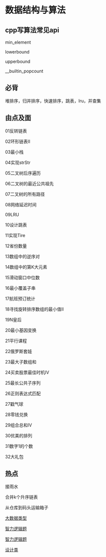 # 数据结构与算法


## cpp写算法常见api

min_element

lowerbound

upperbound

__builtin_popcount

## 必背

堆排序，归并排序，快速排序，跳表，lru，并查集


## 由点及面

01反转链表

02环形链表II

03最小栈

04实现strStr

05二叉树后序遍历

06二叉树的最近公共祖先

07二叉树的所有路径

08网络延迟时间

09LRU

10设计跳表

11实现Tire

12省份数量

13数组中的逆序对

14数组中的第K大元素

15滑动窗口中位数

16最小覆盖子串

17航班预订统计

18寻找旋转排序数组的最小值II

19N皇后

20最小基因变换

21平行课程

22俄罗斯套娃

23最大子数组和

24买卖股票最佳时机IV

25最长公共子序列

26正则表达式匹配

27戳气球

28零钱兑换

29组合总和IV

30优美的排列

31数字1的个数

32大礼包

## 热点

接雨水

合并k个升序链表

从仓库到码头运输箱子


[大数据类型](https://blog.51cto.com/u_8887390/3308860)

[智力逻辑题](https://www.nowcoder.com/discuss/post/422437030006673408) 

[智力逻辑题](https://interviewguide.cn/notes/03-hunting_job/02-interview/06-intelligence.html)

[设计类](https://soulmachine.gitbooks.io/system-design/content/cn/)























